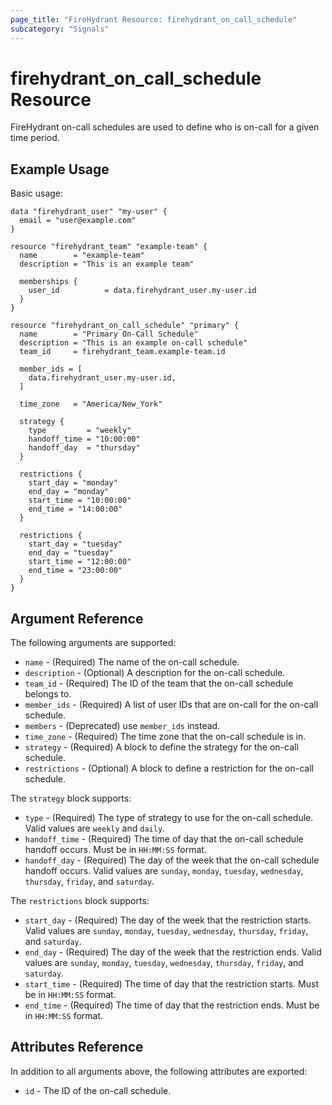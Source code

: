 ```yaml
---
page_title: "FireHydrant Resource: firehydrant_on_call_schedule"
subcategory: "Signals"
---
```


# firehydrant_on_call_schedule Resource

FireHydrant on-call schedules are used to define who is on-call for a given time period.

## Example Usage

Basic usage:
```hcl
data "firehydrant_user" "my-user" {
  email = "user@example.com"
}

resource "firehydrant_team" "example-team" {
  name        = "example-team"
  description = "This is an example team"

  memberships {
    user_id          = data.firehydrant_user.my-user.id
  }
}

resource "firehydrant_on_call_schedule" "primary" {
  name        = "Primary On-Call Schedule"
  description = "This is an example on-call schedule"
  team_id     = firehydrant_team.example-team.id

  member_ids = [
    data.firehydrant_user.my-user.id,
  ]

  time_zone   = "America/New_York"

  strategy {
    type         = "weekly"
    handoff_time = "10:00:00"
    handoff_day  = "thursday"
  }

  restrictions {
    start_day = "monday"
    end_day = "monday"
    start_time = "10:00:00"
    end_time = "14:00:00"
  }

  restrictions {
    start_day = "tuesday"
    end_day = "tuesday"
    start_time = "12:00:00"
    end_time = "23:00:00"
  }
}
```

## Argument Reference

The following arguments are supported:

* `name` - (Required) The name of the on-call schedule.
* `description` - (Optional) A description for the on-call schedule.
* `team_id` - (Required) The ID of the team that the on-call schedule belongs to.
* `member_ids` - (Required) A list of user IDs that are on-call for the on-call schedule.
* `members` - (Deprecated) use `member_ids` instead.
* `time_zone` - (Required) The time zone that the on-call schedule is in.
* `strategy` - (Required) A block to define the strategy for the on-call schedule.
* `restrictions` - (Optional) A block to define a restriction for the on-call schedule.

The `strategy` block supports:

* `type` - (Required) The type of strategy to use for the on-call schedule. Valid values are `weekly` and `daily`.
* `handoff_time` - (Required) The time of day that the on-call schedule handoff occurs. Must be in `HH:MM:SS` format.
* `handoff_day` - (Required) The day of the week that the on-call schedule handoff occurs. Valid values are `sunday`, `monday`, `tuesday`, `wednesday`, `thursday`, `friday`, and `saturday`.

The `restrictions` block supports:

* `start_day` - (Required) The day of the week that the restriction starts. Valid values are `sunday`, `monday`, `tuesday`, `wednesday`, `thursday`, `friday`, and `saturday`.
* `end_day` - (Required) The day of the week that the restriction ends. Valid values are `sunday`, `monday`, `tuesday`, `wednesday`, `thursday`, `friday`, and `saturday`.
* `start_time` - (Required) The time of day that the restriction starts. Must be in `HH:MM:SS` format.
* `end_time` - (Required) The time of day that the restriction ends. Must be in `HH:MM:SS` format.

## Attributes Reference

In addition to all arguments above, the following attributes are exported:

* `id` - The ID of the on-call schedule.
